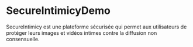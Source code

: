 # SecureIntimicyDemo
SecureIntimicy est une plateforme sécurisée qui permet aux utilisateurs de protéger leurs images et  vidéos intimes contre la diffusion non consensuelle. 
